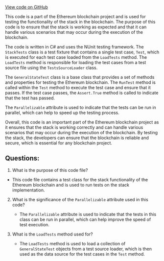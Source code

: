 [View code on GitHub](https://github.com/nethermindeth/nethermind/Ethereum.Blockchain.Test/StackTests.cs)

This code is a part of the Ethereum blockchain project and is used for testing the functionality of the stack in the blockchain. The purpose of this code is to ensure that the stack is working as expected and that it can handle various scenarios that may occur during the execution of the blockchain.

The code is written in C# and uses the NUnit testing framework. The `StackTests` class is a test fixture that contains a single test case, `Test`, which is executed for each test case loaded from the `LoadTests` method. The `LoadTests` method is responsible for loading the test cases from a test source file using the `TestsSourceLoader` class.

The `GeneralStateTest` class is a base class that provides a set of methods and properties for testing the Ethereum blockchain. The `RunTest` method is called within the `Test` method to execute the test case and ensure that it passes. If the test case passes, the `Assert.True` method is called to indicate that the test has passed.

The `Parallelizable` attribute is used to indicate that the tests can be run in parallel, which can help to speed up the testing process.

Overall, this code is an important part of the Ethereum blockchain project as it ensures that the stack is working correctly and can handle various scenarios that may occur during the execution of the blockchain. By testing the stack, the developers can ensure that the blockchain is reliable and secure, which is essential for any blockchain project.
## Questions: 
 1. What is the purpose of this code file?
   - This code file contains a test class for the stack functionality of the Ethereum blockchain and is used to run tests on the stack implementation.

2. What is the significance of the `Parallelizable` attribute used in this code?
   - The `Parallelizable` attribute is used to indicate that the tests in this class can be run in parallel, which can help improve the speed of test execution.

3. What is the `LoadTests` method used for?
   - The `LoadTests` method is used to load a collection of `GeneralStateTest` objects from a test source loader, which is then used as the data source for the test cases in the `Test` method.